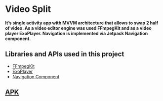 Video Split
======

**It’s single activity app with MVVM architecture that allows to swap 2 half of video. 
As a video editor engine was used FFmpegKit and as a video player ExoPlayer. Navigation is 
implemented via Jetpack Navigation component.**

Libraries and APIs used in this project
------------------------------

* [FFmpegKit][2]
* [ExoPlayer][3]
* [Navigation Component][4]

[APK][1]
-------

[1]: ./VideoSplit_1.0.0.apk
[2]: https://github.com/arthenica/ffmpeg-kit
[3]: https://github.com/google/ExoPlayer
[4]: https://developer.android.com/guide/navigation